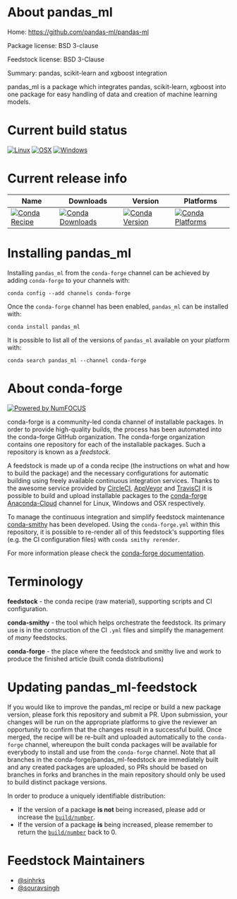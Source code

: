 <!--
# -*- mode: jinja -*-
-->

About pandas_ml
===============

Home: https://github.com/pandas-ml/pandas-ml

Package license: BSD 3-clause

Feedstock license: BSD 3-Clause

Summary: pandas, scikit-learn and xgboost integration

pandas_ml is a package which integrates pandas, scikit-learn,
xgboost into one package for easy handling of data and creation
of machine learning models.


Current build status
====================

[![Linux](https://img.shields.io/circleci/project/github/conda-forge/pandas_ml-feedstock/master.svg?label=Linux)](https://circleci.com/gh/conda-forge/pandas_ml-feedstock)
[![OSX](https://img.shields.io/travis/conda-forge/pandas_ml-feedstock/master.svg?label=macOS)](https://travis-ci.org/conda-forge/pandas_ml-feedstock)
[![Windows](https://img.shields.io/appveyor/ci/conda-forge/pandas-ml-feedstock/master.svg?label=Windows)](https://ci.appveyor.com/project/conda-forge/pandas-ml-feedstock/branch/master)

Current release info
====================

| Name | Downloads | Version | Platforms |
| --- | --- | --- | --- |
| [![Conda Recipe](https://img.shields.io/badge/recipe-pandas_ml-green.svg)](https://anaconda.org/conda-forge/pandas_ml) | [![Conda Downloads](https://img.shields.io/conda/dn/conda-forge/pandas_ml.svg)](https://anaconda.org/conda-forge/pandas_ml) | [![Conda Version](https://img.shields.io/conda/vn/conda-forge/pandas_ml.svg)](https://anaconda.org/conda-forge/pandas_ml) | [![Conda Platforms](https://img.shields.io/conda/pn/conda-forge/pandas_ml.svg)](https://anaconda.org/conda-forge/pandas_ml) |

Installing pandas_ml
====================

Installing `pandas_ml` from the `conda-forge` channel can be achieved by adding `conda-forge` to your channels with:

```
conda config --add channels conda-forge
```

Once the `conda-forge` channel has been enabled, `pandas_ml` can be installed with:

```
conda install pandas_ml
```

It is possible to list all of the versions of `pandas_ml` available on your platform with:

```
conda search pandas_ml --channel conda-forge
```


About conda-forge
=================

[![Powered by NumFOCUS](https://img.shields.io/badge/powered%20by-NumFOCUS-orange.svg?style=flat&colorA=E1523D&colorB=007D8A)](http://numfocus.org)

conda-forge is a community-led conda channel of installable packages.
In order to provide high-quality builds, the process has been automated into the
conda-forge GitHub organization. The conda-forge organization contains one repository
for each of the installable packages. Such a repository is known as a *feedstock*.

A feedstock is made up of a conda recipe (the instructions on what and how to build
the package) and the necessary configurations for automatic building using freely
available continuous integration services. Thanks to the awesome service provided by
[CircleCI](https://circleci.com/), [AppVeyor](https://www.appveyor.com/)
and [TravisCI](https://travis-ci.org/) it is possible to build and upload installable
packages to the [conda-forge](https://anaconda.org/conda-forge)
[Anaconda-Cloud](https://anaconda.org/) channel for Linux, Windows and OSX respectively.

To manage the continuous integration and simplify feedstock maintenance
[conda-smithy](https://github.com/conda-forge/conda-smithy) has been developed.
Using the ``conda-forge.yml`` within this repository, it is possible to re-render all of
this feedstock's supporting files (e.g. the CI configuration files) with ``conda smithy rerender``.

For more information please check the [conda-forge documentation](https://conda-forge.org/docs/).

Terminology
===========

**feedstock** - the conda recipe (raw material), supporting scripts and CI configuration.

**conda-smithy** - the tool which helps orchestrate the feedstock.
                   Its primary use is in the construction of the CI ``.yml`` files
                   and simplify the management of *many* feedstocks.

**conda-forge** - the place where the feedstock and smithy live and work to
                  produce the finished article (built conda distributions)


Updating pandas_ml-feedstock
============================

If you would like to improve the pandas_ml recipe or build a new
package version, please fork this repository and submit a PR. Upon submission,
your changes will be run on the appropriate platforms to give the reviewer an
opportunity to confirm that the changes result in a successful build. Once
merged, the recipe will be re-built and uploaded automatically to the
`conda-forge` channel, whereupon the built conda packages will be available for
everybody to install and use from the `conda-forge` channel.
Note that all branches in the conda-forge/pandas_ml-feedstock are
immediately built and any created packages are uploaded, so PRs should be based
on branches in forks and branches in the main repository should only be used to
build distinct package versions.

In order to produce a uniquely identifiable distribution:
 * If the version of a package **is not** being increased, please add or increase
   the [``build/number``](https://conda.io/docs/user-guide/tasks/build-packages/define-metadata.html#build-number-and-string).
 * If the version of a package **is** being increased, please remember to return
   the [``build/number``](https://conda.io/docs/user-guide/tasks/build-packages/define-metadata.html#build-number-and-string)
   back to 0.

Feedstock Maintainers
=====================

* [@sinhrks](https://github.com/sinhrks/)
* [@souravsingh](https://github.com/souravsingh/)

